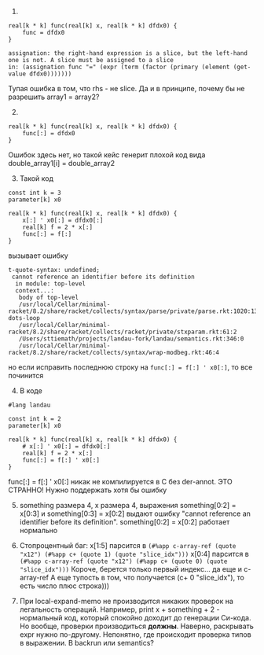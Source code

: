 1. 
```
real[k * k] func(real[k] x, real[k * k] dfdx0) {
    func = dfdx0
}

assignation: the right-hand expression is a slice, but the left-hand one is not. A slice must be assigned to a slice
in: (assignation func "=" (expr (term (factor (primary (element (get-value dfdx0)))))))
```

Тупая ошибка в том, что rhs - не slice. Да и в принципе, почему бы не разрешить array1 = array2?

2. 
```
real[k * k] func(real[k] x, real[k * k] dfdx0) {
    func[:] = dfdx0
}
```
Ошибок здесь нет, но такой кейс генерит плохой код вида double_array1[i] = double_array2

3. Такой код
```
const int k = 3
parameter[k] x0

real[k * k] func(real[k] x, real[k * k] dfdx0) {
    x[:] ' x0[:] = dfdx0[:]
    real[k] f = 2 * x[:]
    func[:] = f[:]
}
```

вызывает ошибку
```
t-quote-syntax: undefined;
 cannot reference an identifier before its definition
  in module: top-level
  context...:
   body of top-level
   /usr/local/Cellar/minimal-racket/8.2/share/racket/collects/syntax/parse/private/parse.rkt:1020:13: dots-loop
   /usr/local/Cellar/minimal-racket/8.2/share/racket/collects/racket/private/stxparam.rkt:61:2
   /Users/sttiemath/projects/landau-fork/landau/semantics.rkt:346:0
   /usr/local/Cellar/minimal-racket/8.2/share/racket/collects/syntax/wrap-modbeg.rkt:46:4
```

но если исправить последнюю строку на ```func[:] = f[:] ' x0[:]```, то все починится

4. В коде
```
#lang landau

const int k = 2
parameter[k] x0

real[k * k] func(real[k] x, real[k * k] dfdx0) {
    # x[:] ' x0[:] = dfdx0[:]
    real[k] f = 2 * x[:]
    func[:] = f[:] ' x0[:]
}
```

func[:] = f[:] ' x0[:] никак не компилируется в С без der-annot. ЭТО СТРАННО! Нужно поддержать хотя бы ошибку

5. something размера 4, x размера 4, выражения something[0:2] = x[0:3] и something[0:3] = x[0:2] выдают
   ошибку "cannot reference an identifier before its definition". something[0:2] = x[0:2] работает нормально

6. Стопроцентный баг: 
   x[1:5] парсится в ```(#%app c-array-ref (quote "x12") (#%app c+ (quote 1) (quote "slice_idx")))```
   x[0:4] парсится в ```(#%app c-array-ref (quote "x12") (#%app c+ (quote 0) (quote "slice_idx")))```
   Короче, берется только первый индекс... да еще и c-array-ref
   А еще тупость в том, что получается (c+ 0 "slice_idx"), то есть число плюс строка)))

7. При local-expand-memo не производится никаких проверок на легальность операций. Например, print x + something + 2 - нормальный код,
   который спокойно доходит до генерации Си-кода. Но вообще, проверки производиться **должны**. Наверно, раскрывать expr нужно по-другому.
   Непонятно, где происходит проверка типов в выражении. В backrun или semantics?